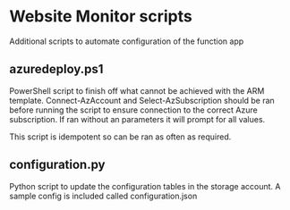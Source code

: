 # Website Monitor scripts

Additional scripts to automate configuration of the function app

## azuredeploy.ps1

PowerShell script to finish off what cannot be achieved with the ARM template.
Connect-AzAccount and Select-AzSubscription should be ran before running the script to ensure connection to the correct Azure subscription.
If ran without an parameters it will prompt for all values.

This script is idempotent so can be ran as often as required.

## configuration.py

Python script to update the configuration tables in the storage account.
A sample config is included called configuration.json